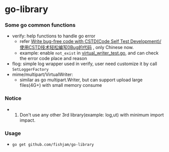# go-library

### Some go common functions
  - verify: help functions to handle go error
    - refer [Write bug-free code with CSTD(Code Self Test  Development)/使用CSTD技术轻松编写0Bug的代码](doc/使用CSTD技术轻松编写0Bug的代码.doc) , only Chinese now.
    - example: enable `not_exist` in [virtual_writer_test.go](mime/multipart/virtual_writer_test.go), and can check the error code place and reason
  - flog: simple log wrapper used in verify, user need customize it by call `SetLoggerFactory` 
  - mime/multipart/VirtualWriter: 
    - similar as go multipart.Writer, but can support upload large files(4G+) with small memory consume 

### Notice
  - 1. Don't use any other 3rd library(example: log,ut) with minimum import impact.

### Usage
  - `go get github.com/fishjam/go-library`
